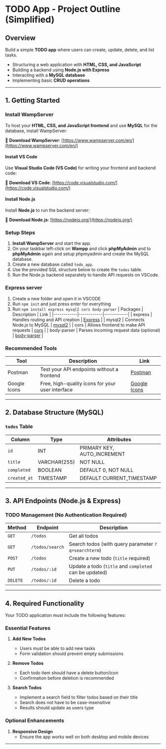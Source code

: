 # TODO App - Project Outline (Simplified)

## Overview

Build a simple **TODO app** where users can create, update, delete, and list tasks.

- Structuring a web application with **HTML, CSS, and JavaScript**
- Building a backend using **Node.js with Express**
- Interacting with a **MySQL database**
- Implementing basic **CRUD operations**

---

## 1. Getting Started

### Install WampServer

To host your **HTML, CSS, and JavaScript frontend** and use **MySQL** for the database, install WampServer:

🔗 **Download WampServer**: [https://www.wampserver.com/en/](https://www.wampserver.com/en/)

#### **Install VS Code**

Use **Visual Studio Code (VS Code)** for writing your frontend and backend code:

🔗 **Download VS Code**: [https://code.visualstudio.com/](https://code.visualstudio.com/)

#### **Install Node.js**

Install **Node.js** to run the backend server:

🔗 **Download Node.js**: [https://nodejs.org/](https://nodejs.org/)

### Setup Steps

1. **Install WampServer** and start the app.
2. On your taskbar left-click on **Wampp** and click **phpMyAdmin** and to **phpMyAdmin** again and setup phpmyadmin and create the MySQL database.
3. Create a new database called `todo_app`.
4. Use the provided SQL structure below to create the `todos` table.
5. Run the Node.js backend separately to handle API requests on VSCode.

### Express server

1. Create a new folder and open it in VSCODE
2. Run `npm init` and just press enter for everything
3. Run `npm install express mysql2 cors body-parser`
   | Packages | Description | Link |
   |------------|------------|------------|
   | express | Handles routing and API creation | [Express](https://www.npmjs.com/package/express) |
   | mysql2 | Connects Node.js to MySQL | [mysql2](https://www.npmjs.com/package/mysql2) |
   | cors | Allows frontend to make API requests | [cors](https://www.npmjs.com/package/cors) |
   | body-parser | Parses incoming request data (optional) | [body-parser](https://www.npmjs.com/package/body-parser) |


### Recommended Tools
| Tool     | Description        | Link |
|------------|------------|------------|
| Postman       | Test your API endpoints without a frontend        | [Postman](https://www.postman.com/) |
| Google Icons    | Free, high-quality icons for your user interface | [Google Icons](https://fonts.google.com/icons) |
---

## 2. Database Structure (MySQL)

### `todos` Table

| Column       | Type         | Attributes                  |
| ------------ | ------------ | --------------------------- |
| `id`         | INT          | PRIMARY KEY, AUTO_INCREMENT |
| `title`      | VARCHAR(255) | NOT NULL                    |
| `completed`  | BOOLEAN      | DEFAULT 0, NOT NULL         |
| `created_at` | TIMESTAMP    | DEFAULT CURRENT_TIMESTAMP   |

---

## 3. API Endpoints (Node.js & Express)

### TODO Management (No Authentication Required)

| Method   | Endpoint        | Description                                            |
| -------- | --------------- | ------------------------------------------------------ |
| `GET`    | `/todos`        | Get all todos                                          |
| `GET`    | `/todos/search` | Search todos (with query parameter `?q=searchterm`)    |
| `POST`   | `/todos`        | Create a new todo (`title` required)                   |
| `PUT`    | `/todos/:id`    | Update a todo (`title` and `completed` can be updated) |
| `DELETE` | `/todos/:id`    | Delete a todo                                          |

---

## 4. Required Functionality

Your TODO application must include the following features:

### Essential Features

1. **Add New Todos**

   - Users must be able to add new tasks
   - Form validation should prevent empty submissions

2. **Remove Todos**

   - Each todo item should have a delete button/icon
   - Confirmation before deletion is recommended

3. **Search Todos**
   - Implement a search field to filter todos based on their title
   - Search does not have to be case-insensitive
   - Results should update as users type

### Optional Enhancements

1. **Responsive Design**
   - Ensure the app works well on both desktop and mobile devices

---

